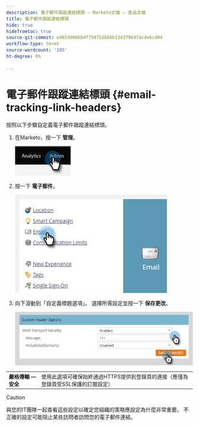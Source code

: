 ```yaml
---
description: 電子郵件跟蹤連結標頭 — Marketo文檔 — 產品文檔
title: 電子郵件跟蹤連結標頭
hide: true
hidefromtoc: true
source-git-commit: e4653006bbdf750752bb6b1343796d7acde6cd04
workflow-type: tm+mt
source-wordcount: '105'
ht-degree: 0%

---
```


# 電子郵件跟蹤連結標頭 {#email-tracking-link-headers}

按照以下步驟自定義電子郵件跟蹤連結標頭。

1. 在Marketo，按一下 **管理**。

   ![](assets/email-tracking-link-headers-1.png)

1. 按一下 **電子郵件**。

   ![](assets/email-tracking-link-headers-2.png)

1. 向下滾動到「自定義標題選項」。 選擇所需設定並按一下 **保存更改**。

   ![](assets/email-tracking-link-headers-3.png)

<table>
 <tr>
  <td><strong>嚴格傳輸 — 安全</strong></td>
  <td>使用此選項可確保始終通過HTTPS提供到登錄頁的連接（應僅為登錄頁受SSL保護的訂閱設定）</td>
 </tr>
</table>

>[!CAUTION]
>
>與您的IT團隊一起查看這些設定以確定您組織的策略應設定為什麼非常重要。 不正確的設定可能阻止某些訪問者訪問您的電子郵件連結。
